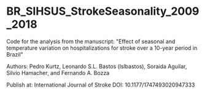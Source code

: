 # BR_SIHSUS_StrokeSeasonality_2009_2018

Code for the analysis from the manuscript:
"Effect of seasonal and temperature variation on hospitalizations for stroke over a 10-year period in Brazil"

Authors: Pedro Kurtz, Leonardo S.L. Bastos (lslbastos), Soraida Aguilar, Silvio Hamacher, and Fernando A. Bozza 

Publish at: International Journal of Stroke
DOI: 10.1177/1747493020947333
